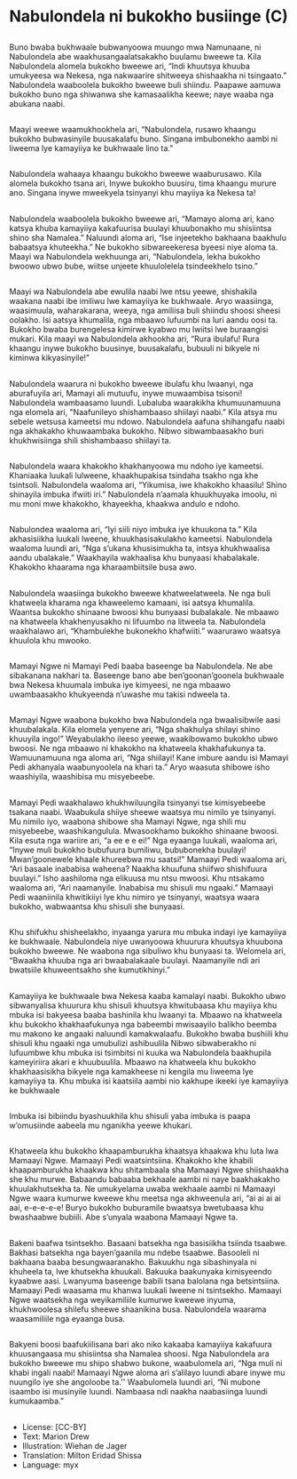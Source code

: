# Nabulondela ni bukokho busiinge (C)

##
Buno bwaba bukhwaale
bubwanyoowa muungo mwa
Namunaane, ni Nabulondela abe
waakhusangaalatsakakho buulamu
bweewe ta.
Kila Nabulondela alomela bukokho
bweewe ari, “Indi khuutsya khuuba
umukyeesa wa Nekesa, nga
nakwaarire shitweeya shishaakha ni
tsingaato.” Nabulondela waaboolela
bukokho bweewe buli shiindu.
Paapawe aamuwa bukokho buno
nga shiwanwa she kamasaalikha
keewe; naye waaba nga abukana
naabi.

##
Maayi weewe waamukhookhela ari,
“Nabulondela, rusawo khaangu
bukokho bubwasinyile buusakalafu
buno. Singana imbubonekho aambi
ni liweema lye kamayiiya ke
bukhwaale lino ta.”

##
Nabulondela wahaaya khaangu
bukokho bweewe waaburusawo.
Kila alomela bukokho tsana ari,
Inywe bukokho buusiru, tima
khaangu murure ano. Singana
inywe mweekyela tsinyanyi khu
mayiiya ka Nekesa ta!

##
Nabulondela waaboolela bukokho
bweewe ari, “Mamayo aloma ari,
kano katsya khuba kamayiiya
kakafuurisa buulayi khuubonakho
mu shisiintsa shino sha Namalea.”
Naluundi aloma ari, “Ise injeetekho
bakhaana baakhulu babaatsya
khuteekha.”
Ne bukokho sibwareekeresa byeesi
niye aloma ta.
Maayi wa Nabulondela wekhuunga
ari, “Nabulondela, lekha bukokho
bwoowo ubwo bube, wiitse unjeete
khuulolelela tsindeekhelo tsino.”

##

##
Maayi wa Nabulondela abe ewulila naabi lwe ntsu yeewe,
shishakila waakana naabi ibe imiliwu lwe kamayiiya ke bukhwaale.
Aryo waasiinga, waasimuula, waharakarana, weeya, nga amiliisa
buli shiindu shoosi sheesi oolakho.
Isi aatsya khumalila, nga mbaawo lufuumbi na luri aandu oosi ta.
Bukokho bwaba burengelesa kimirwe kyabwo mu lwiitsi lwe
buraangisi mukari. Kila maayi wa Nabulondela akhookha ari, “Rura
ibulafu! Rura khaangu inywe bukokho buusinye, buusakalafu,
bubuuli ni bikyele ni kiminwa kikyasinyile!”

##
Nabulondela waarura ni bukokho bweewe ibulafu khu
lwaanyi, nga aburafuyila ari, Mamayi ali mutuufu,
inywe muwaambisa tsisoni!
Nabulondela wambaasamo luundi. Lubaluba
waarakikha khumuunamuuna nga elomela ari,
"Naafunileyo shishambaaso shiilayi naabi.”
Kila atsya mu sebele wetsusa kameetsi mu ndowo.
Nabulondela aafuna shihangafu naabi nga
akhakakho khuwaambaka bukokho. Nibwo
sibwambaasakho buri khukhwisiinga shili
shishambaaso shiilayi ta.

##
Nabulondela waara khakokho
khakhanyoowa mu ndoho iye
kameetsi.
Khaniaaka luukali lulweene,
khaakhupakisa tsindaha tsakho nga
khe tsintsoli.
Nabulondela waaloma ari,
“Yikumisa, iwe khakokho khaasilu!
Shino shinayila imbuka ifwiiti iri.”
Nabulondela n’aamala khuukhuyaka
imoolu, ni mu moni mwe khakokho,
khayeekha, khaakwa andulo e
ndoho.

##
Nabulondea waaloma ari, “Iyi siili
niyo imbuka iye khuukona ta.” Kila
akhasisiikha luukali lweene,
khuukhasisakulakho kameetsi.
Nabulondela waaloma luundi ari,
“Nga s’ukana khusisimukha ta,
intsya khukhwaalisa aandu
ubalakale.” Waakhayila wakhaalisa
khu bunyaasi khabalakale.
Khakokho khaarama nga
kharaambiitsile busa awo.

##
Nabulondela waasiinga bukokho bweewe
khatweelatweela. Ne nga buli khatweela kharama
nga khaweelemo kamaani, isi aatsya khumalila.
Waantsa bukokho shinaane bwoosi khu bunyaasi
bubalakale.
Ne mbaawo na khatweela khakhenyusakho ni
lifuumbo na litweela ta.
Nabulondela waakhalawo ari, “Khambulekhe
bukonekho khafwiiti.” waarurawo waatsya khuulola
khu mwooko.

##
Mamayi Ngwe ni Mamayi Pedi
baaba baseenge ba Nabulondela.
Ne abe sibakanana nakhari ta.
Baseenge bano abe
ben’goonan’goonela bukhwaale
bwa Nekesa khuumala imbuka iye
kimyeesi, ne nga mbaawo
uwambaasakho khukyeenda
n’uwashe mu takisi ndweela ta.

##
Mamayi Ngwe waabona bukokho bwa Nabulondela
nga bwaalisibwile aasi khuubalakala.
Kila elomela yenyene ari, “Nga shakhulya shilayi
shino khuuyila ingo!”
Weyabulakho ileeso yeewe, waakibowamo bukokho
ubwo bwoosi. Ne nga mbaawo ni khakokho na
khatweela khakhafukunya ta.
Wamuunamuuna nga aloma ari, “Nga shiilayi! Kane
imbure aandu isi Mamayi Pedi akhanyala
waabunyoolela na khari ta.” Aryo waasuta shibowe
isho waashiyila, waashibisa mu misyebeebe.

##
Mamayi Pedi waakhalawo khukhwiluungila tsinyanyi tse
kimisyebeebe tsakana naabi. Waabukula shiiye sheewe waatsya
mu nimilo ye tsinyanyi.
Mu nimilo iyo, waabona shibowe sha Mamayi Ngwe, nga shili mu
misyebeebe, waashikangulula.
Mwasookhamo bukokho shinaane bwoosi. Kila esuta nga wariire
ari, “a ee e e ei!”
Nga eyaanga luukali, waaloma ari, “Inywe muli bukokho bubufuura
bumiliwu, bububonekha buulayi! Mwan’goonewele khaale
khureebwa mu saatsi!”
Mamaayi Pedi waaloma ari, “Ari basaale inababisa waheena?
Naakha khuufuna shiifwo shishifuura buulayi.” Isho aashiloma nga
elikuusa mu ntsu mwoosi. Khu ntsakamo waaloma ari, “Ari
naamanyile. Inababisa mu shisuli mu ngaaki.” Mamaayi Pedi
waaniinila khwitikiiyi lye khu nimiro ye tsinyanyi, waatsya waara
bukokho, wabwaantsa khu shisuli she bunyaasi.

##

##
Khu shifukhu shisheelakho, inyaanga yarura mu mbuka indayi iye
kamayiiya ke bukhwaale. Nabulondela niye uwanyoowa khuurura
khuutsya khuubona bukokho bweewe.
Ne waabona nga sibuliwo khu bunyaasi ta. Welomela ari,
“Bwaakha khuuba nga ari bwaabalakaale buulayi. Naamanyile ndi
ari bwatsiile khuweentsakho she kumutikhinyi.”

##
Kamayiiya ke bukhwaale bwa Nekesa kaaba
kamalayi naabi. Bukokho ubwo sibwanyalisa
khuurura khu shisuli khuutsya khwitubaasa khu
mayiiya khu mbuka isi bakyeesa baaba bashinila khu
lwaanyi ta.
Mbaawo na khatweela khu bukokho khakhaafukunya
nga babeembi mwisaayilo balikho beemba mu
makono ke angaaki naluundi kamakwalaafu.
Bukokho bwaba bushiili khu shisuli khu ngaaki nga
umubulizi ashibuulila
Nibwo sibwaberakho ni lufuumbwe khu mbuka isi
tsimbitsi ni kuuka wa Nabulondela baakhupila
kameyiriira akari e khuubuulila.
Mbaawo na khatweela khu bukokho khakhaasisikha
bikyele nga kamakheese ni kengila mu liweema lye
kamayiiya ta. Khu mbuka isi kaatsiila aambi nio
kakhupe ikeeki iye kamayiiya ke bukhwaale

##
Imbuka isi bibiindu byashuukhila
khu shisuli yaba imbuka is paapa
w’omusiinde aabeela mu nganikha
yeewe khukari.

##
Khatweela khu bukokho khaapamburukha khaatsya khaakwa khu
luta lwa Mamaayi Ngwe. Mamaayi Pedi waatsintsiina.
Khakokho khe khabili khaapamburukha khaakwa khu shitambaala
sha Mamaayi Ngwe shiishaakha she khu murwe. Babaandu
babaaba bekhaale aambi ni naye baakhakakho khuulakhutsekha
ta.
Ne umukyelama uwaba wekhaale aambi ni Mamaayi Ngwe waara
kumurwe kweewe khu meetsa nga akhweenula ari, “ai ai ai ai aai,
e-e-e-e-e!
Buryo bukokho buburamile bwaatsya bwetubaasa khu
bwashaabwe bubiili. Abe s’unyala waabona Mamaayi Ngwe ta.

##

##
Bakeni baafwa tsintsekho.
Basaani batsekha nga basisiikha tsiinda tsaabwe.
Bakhasi batsekha nga bayen’gaanila mu ndebe tsaabwe.
Basooleli ni bakhaana baaba besungwaaranakho.
Bakuukhu nga sibashinyala ni khuheela ta, lwe khutsekha
khuukali.
Bakuuka baakunyaka kimisyeendo kyaabwe aasi.
Lwanyuma baseenge babili tsana balolana nga betsintsiina.
Mamaayi Pedi waasama mu khanwa luukali lweene ni tsintsekho.
Mamaayi Ngwe waatsekha nga weyikamiliile kumurwe kweewe
inyuma, khukhwoolesa shilefu sheewe shaanikina busa.
Nabulondela waarama waasamiliile nga eyaanga busa.

##

##
Bakyeni boosi baafukiilisana bari ako niko kakaaba kamayiiya
kakafuura khuusangaasa mu shisiintsa sha Namalea shoosi.
Nga Nabulondela ara bukokho bweewe mu shipo shabwo bukone,
waabulomela ari, “Nga muli ni khabi ingali naabi!
Mamaayi Ngwe aloma ari s’alilayo luundi abare inywe mu nuungilo
iye she angoloobe ta.''
Waabulomela luundi ari, “Ni mubone isaambo isi musinyile luundi.
Nambaasa ndi naakha naabasiinga luundi kumukaamba.”

##

##
* License: [CC-BY]
* Text: Marion Drew
* Illustration: Wiehan de Jager
* Translation: Milton Eridad Shissa
* Language: myx
